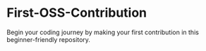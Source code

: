 # First-OSS-Contribution
Begin your coding journey by making your first contribution in this beginner-friendly repository.
